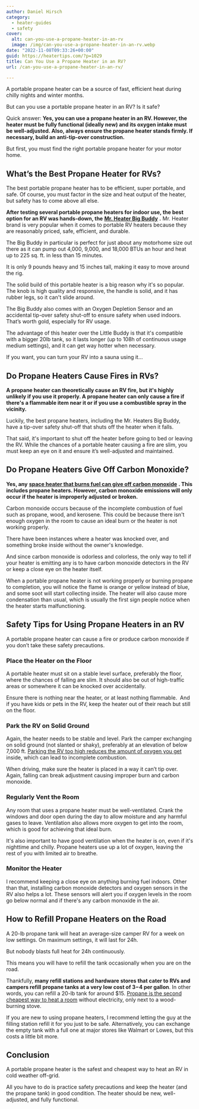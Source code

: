```yaml
---
author: Daniel Hirsch
category:
  - heater-guides
  - safety
cover:
  alt: can-you-use-a-propane-heater-in-an-rv
  image: /img/can-you-use-a-propane-heater-in-an-rv.webp
date: "2022-11-08T09:33:26+00:00"
guid: https://heatertips.com/?p=1029
title: Can You Use a Propane Heater in an RV?
url: /can-you-use-a-propane-heater-in-an-rv/

---
```

A portable propane heater can be a source of fast, efficient heat during chilly nights and winter months.

But can you use a portable propane heater in an RV? Is it safe?

Quick answer: **Yes, you can use a propane heater in an RV. However, the heater must be fully functional (ideally new) and its oxygen intake must be well-adjusted. Also, always ensure the propane heater stands firmly. If necessary, build an anti-tip-over construction.**

But first, you must find the right portable propane heater for your motor home.

## What’s the Best Propane Heater for RVs?

The best portable propane heater has to be efficient, super portable, and safe. Of course, you must factor in the size and heat output of the heater, but safety has to come above all else.

**After testing several portable propane heaters for indoor use, the best option for an RV was hands-down, the** [**Mr. Heater Big Buddy**](/recommended-products/propane-heater/) **.** Mr. Heater brand is very popular when it comes to portable RV heaters because they are reasonably priced, safe, efficient, and durable.

The Big Buddy in particular is perfect for just about any motorhome size out there as it can pump out 4,000, 9,000, and 18,000 BTUs an hour and heat up to 225 sq. ft. in less than 15 minutes.

It is only 9 pounds heavy and 15 inches tall, making it easy to move around the rig.

The solid build of this portable heater is a big reason why it's so popular. The knob is high quality and responsive, the handle is solid, and it has rubber legs, so it can't slide around.

The Big Buddy also comes with an Oxygen Depletion Sensor and an accidental tip-over safety shut-off to ensure safety when used indoors. That’s worth gold, especially for RV usage.

The advantage of this heater over the Little Buddy is that it's compatible with a bigger 20lb tank, so it lasts longer (up to 108h of continuous usage medium settings), and it can get way hotter when necessary.

If you want, you can turn your RV into a sauna using it…

## Do Propane Heaters Cause Fires in RVs?

**A propane heater can theoretically cause an RV fire, but it's highly unlikely if you use it properly. A propane heater can only cause a fire if there's a flammable item near it or if you use a combustible spray in the vicinity.**

Luckily, the best propane heaters, including the Mr. Heaters Big Buddy, have a tip-over safety shut-off that shuts off the heater when it falls.

That said, it's important to shut off the heater before going to bed or leaving the RV. While the chances of a portable heater causing a fire are slim, you must keep an eye on it and ensure it’s well-adjusted and maintained.

## Do Propane Heaters Give Off Carbon Monoxide?

**Yes, any** [**space heater that burns fuel can give off carbon monoxide**](/do-space-heaters-emit-carbon-monoxide/) **. This includes propane heaters. However, carbon monoxide emissions will only occur if the heater is improperly adjusted or broken.**

Carbon monoxide occurs because of the incomplete combustion of fuel such as propane, wood, and kerosene. This could be because there isn't enough oxygen in the room to cause an ideal burn or the heater is not working properly.

There have been instances where a heater was knocked over, and something broke inside without the owner's knowledge.

And since carbon monoxide is odorless and colorless, the only way to tell if your heater is emitting any is to have carbon monoxide detectors in the RV or keep a close eye on the heater itself.

When a portable propane heater is not working properly or burning propane to completion, you will notice the flame is orange or yellow instead of blue, and some soot will start collecting inside. The heater will also cause more condensation than usual, which is usually the first sign people notice when the heater starts malfunctioning.

## Safety Tips for Using Propane Heaters in an RV

A portable propane heater can cause a fire or produce carbon monoxide if you don’t take these safety precautions.

### Place the Heater on the Floor

A portable heater must sit on a stable level surface, preferably the floor, where the chances of falling are slim. It should also be out of high-traffic areas or somewhere it can be knocked over accidentally.

Ensure there is nothing near the heater, or at least nothing flammable.  And if you have kids or pets in the RV, keep the heater out of their reach but still on the floor.

### Park the RV on Solid Ground

Again, the heater needs to be stable and level. Park the camper exchanging on solid ground (not slanted or shaky), preferably at an elevation of below 7,000 ft. [Parking the RV too high reduces the amount of oxygen you get](https://www.ncbi.nlm.nih.gov/books/NBK539701/) inside, which can lead to incomplete combustion.

When driving, make sure the heater is placed in a way it can’t tip over. Again, falling can break adjustment causing improper burn and carbon monoxide.

### Regularly Vent the Room

Any room that uses a propane heater must be well-ventilated. Crank the windows and door open during the day to allow moisture and any harmful gases to leave. Ventilation also allows more oxygen to get into the room, which is good for achieving that ideal burn.

It's also important to have good ventilation when the heater is on, even if it's nighttime and chilly. Propane heaters use up a lot of oxygen, leaving the rest of you with limited air to breathe.

### Monitor the Heater

I recommend keeping a close eye on anything burning fuel indoors. Other than that, installing carbon monoxide detectors and oxygen sensors in the RV also helps a lot. These sensors will alert you if oxygen levels in the room go below normal and if there's any carbon monoxide in the air.

## **How to Refill Propane Heaters on the Road**

A 20-lb propane tank will heat an average-size camper RV for a week on low settings. On maximum settings, it will last for 24h.

But nobody blasts full heat for 24h continuously.

This means you will have to refill the tank occasionally when you are on the road.

Thankfully, **many refill stations and hardware stores that cater to RVs and campers refill propane tanks at a very low cost of $3-$4 per gallon**. In other words, you can refill a 20-lb tank for around $15. [Propane is the second cheapest way to heat a room](/how-to-heat-room-without-electricity/) without electricity, only next to a wood-burning stove.

If you are new to using propane heaters, I recommend letting the guy at the filling station refill it for you just to be safe. Alternatively, you can exchange the empty tank with a full one at major stores like Walmart or Lowes, but this costs a little bit more.

## **Conclusion**

A portable propane heater is the safest and cheapest way to heat an RV in cold weather off-grid.

All you have to do is practice safety precautions and keep the heater (and the propane tank) in good condition. The heater should be new, well-adjusted, and fully functional.
